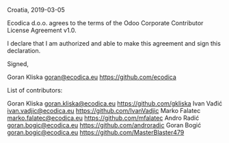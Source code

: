 Croatia, 2019-03-05

Ecodica d.o.o. agrees to the terms of the Odoo Corporate Contributor License
Agreement v1.0.

I declare that I am authorized and able to make this agreement and sign this
declaration.

Signed,

Goran Kliska goran@ecodica.eu https://github.com/ecodica

List of contributors:

Goran Kliska goran.kliska@ecodica.eu https://github.com/gkliska
Ivan Vađić ivan.vadjic@ecodica.eu https://github.com/IvanVadjic
Marko Falatec marko.falatec@ecodica.eu https://github.com/mfalatec
Andro Radić goran.bogic@ecodica.eu https://github.com/androradic
Goran Bogić goran.bogic@ecodica.eu https://github.com/MasterBlaster479